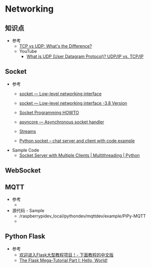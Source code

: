 # Networking
## 知识点
   * 参考
      + [TCP vs UDP: What's the Difference?](https://www.guru99.com/tcp-vs-udp-understanding-the-difference.html)<br>
      + YouTube
         - [What is UDP (User Datagram Protocol)? UDP/IP vs. TCP/IP](https://www.youtube.com/watch?v=zFS0FaSqvcQ)<br>
## Socket
   * 参考
      + [socket — Low-level networking interface](https://docs.python.org/3/library/socket.html)<br>
      + [socket — Low-level networking interface -3.8 Version](https://docs.python.org/3.8/library/socket.html)<br>
      + [Socket Programming HOWTO](https://docs.python.org/3/howto/sockets.html)<br>
      + [asyncore — Asynchronous socket handler](https://docs.python.org/3.8/library/asyncore.html)<br>
      + [Streams](https://docs.python.org/3.8/library/asyncio-stream.html)<br>
      
      
      + [Python socket – chat server and client with code example](https://www.binarytides.com/code-chat-application-server-client-sockets-python/)<br>
   * Sample Code
      + [Socket Server with Multiple Clients | Multithreading | Python](https://codezup.com/socket-server-with-multiple-clients-model-multithreading-python/)<br>
## WebSocket 

## MQTT
   * 参考
      + []()<br>
   * 源代码 - Sample
      + /raspberrypidev_local/pythondev/mqttdev/example/PiPy-MQTT
      + 
## Python Flask
   * 参考
      + [欢迎进入Flask大型教程项目！- 下面教程的中文版](http://www.pythondoc.com/flask-mega-tutorial/)<br>
      + [The Flask Mega-Tutorial Part I: Hello, World!](https://blog.miguelgrinberg.com/post/the-flask-mega-tutorial-part-i-hello-world)<br>
